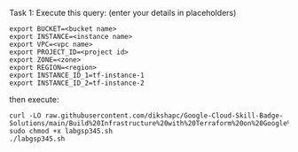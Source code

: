 Task 1:
Execute this query:
(enter your details in placeholders)

```
export BUCKET=<bucket name>
export INSTANCE=<instance name>
export VPC=<vpc name>
export PROJECT_ID=<project id>
export ZONE=<zone>
export REGION=<region>
export INSTANCE_ID_1=tf-instance-1 
export INSTANCE_ID_2=tf-instance-2
```

then execute:

```
curl -LO raw.githubusercontent.com/dikshapc/Google-Cloud-Skill-Badge-Solutions/main/Build%20Infrastructure%20with%20Terraform%20on%20Google%20Cloud:%20Challenge%20Lab/labgsp345.sh
sudo chmod +x labgsp345.sh
./labgsp345.sh
```
